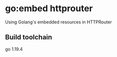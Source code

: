 # go:embed httprouter

Using Golang's embedded resources in HTTPRouter

## Build toolchain

go 1.19.4

